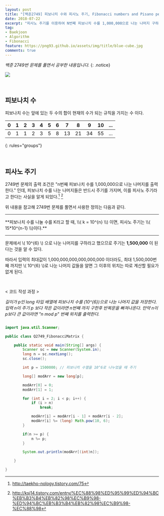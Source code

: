```yaml
---
layout: post
title: "[백준2749] 피보나치 수와 피사노 주기, Fibonacci numbers and Pisano period"
date: 2018-07-22
excerpt: "피사노 주기를 이용하여 N번째 피보나치 수를 1,000,000으로 나눈 나머지 구하기"
tag:
- Baekjoon
- Algorithm
- Fibonacci
feature: https://png93.github.io/assets/img/title/blue-cube.jpg
comments: true
---
```


_백준 2749번 문제를 풀면서 공부한 내용입니다._
{: .notice}

<a href = "https://www.acmicpc.net/problem/2749"><img src = "https://png93.github.io/assets/img/title/baekjoon.PNG"></a>

<br/>

## 피보나치 수
피보나치 수는 앞에 있는 두 수의 합이 현재의 수가 되는 규칙을 가지는 수 이다.

| 0 | 1 | 2 | 3 | 4 | 5 | 6 | 7  | 8  | 9  | 10 |...|
|:---|:--:|:--:|:--:|:--:|:--:|:--:|:--:|:--:|:--:|:--:|---:|
| 0 | 1 | 1 | 2 | 3 | 5 | 8 | 13 | 21 | 34 | 55 |...|
{: rules="groups"}

<br/>

## 피사노 주기
2749번 문제의 출력 조건은 "n번째 피보나치 수를 1,000,000으로 나눈 나머지를 출력한다." 인데, 피보나치 수를 나눈 나머지들은 반드시 주기를 가지며, 이를 피사노 주기라고 한다는 사실을 알게 되었다.[^1] [^2]

[^1]: <http://taekho-nology.tistory.com/75>
[^2]: <http://ksj14.tistory.com/entry/%EC%88%98%ED%95%99%ED%94%BC%EB%B3%B4%EB%82%98%EC%B9%98-%ED%94%BC%EB%B3%B4%EB%82%98%EC%B9%98-%EC%88%98>

위 내용을 참고해 2749번 문제를 풀면서 사용한 정의는 다음과 같다.

<hr>
**피보나치 수를 나눌 수를 K라고 할 때, \\( k = 10^{n} \\) 이면, 피사노 주기는 \\( 15*10^{n-1} \\)이다.**
<hr>


문제에서 \\( 10^{6} \\) 으로 나눈 나머지를 구하라고 했으므로 주기는 **1,500,000** 이 된다는 것을 알 수 있다.

따라서 입력의 최대값이 1,000,000,000,000,000,000 이더라도, 최대 1,500,000번째 까지만 \\( 10^{6} \\)로 나눈 나머지 값들을 알면 그 이후의 위치는 따로 계산할 필요가 없게 된다.

<br/>

\< 코드 작성 과정 \>

*길이가 p인 long 타입 배열에 피보나치 수를 \(10^{6}\)으로 나눈 나머지 값을 저장한다.
입력 n이 주기 p 보다 작은 값이라면 n번째 까지 구한후 반복문을 빠져나온다.
만약 n이 p보다 큰 값이라면 "n mod p" 번째 위치를 출력한다.*

~~~java

import java.util.Scanner;

public class Q2749_FibonacciMatrix {

	public static void main(String[] args) {
		Scanner sc = new Scanner(System.in);
		long n = sc.nextLong();
		sc.close();

		int p = 1500000; // 피보나치 수열을 10^6로 나누었을 때 주기

		long[] modArr = new long[p];

		modArr[0] = 0;
		modArr[1] = 1;

		for (int i = 2; i < p; i++) {
			if (i > n)
				break;

			modArr[i] = modArr[i - 1] + modArr[i - 2];
			modArr[i] %= (long) Math.pow(10, 6);
		}

		if(n >= p) {
			n %= p;
		}

		System.out.println(modArr[(int)n]);

	}

}
~~~
